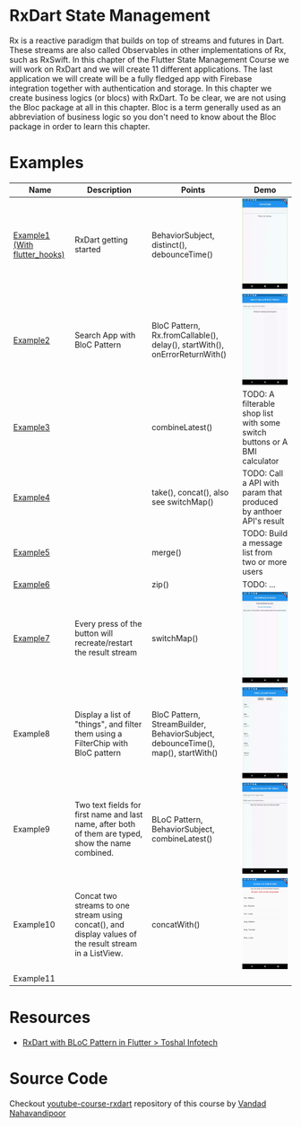 # RxDart State Management

Rx is a reactive paradigm that builds on top of streams and futures in Dart. These streams are also called Observables in other implementations of Rx, such as RxSwift. In this chapter of the Flutter State Management Course we will work on RxDart and we will create 11 different applications. The last application we will create will be a fully fledged app with Firebase integration together with authentication and storage. In this chapter we create business logics (or blocs) with RxDart. To be clear, we are not using the Bloc package at all in this chapter. Bloc is a term generally used as an abbreviation of business logic so you don't need to know about the Bloc package in order to learn this chapter.

# Examples

| Name                                                  | Description                                                  | Points                                                       | Demo                                                         |
| ----------------------------------------------------- | ------------------------------------------------------------ | ------------------------------------------------------------ | ------------------------------------------------------------ |
| [Example1 (With flutter_hooks)](./example1_get_start) | RxDart getting started                                       | BehaviorSubject, distinct(), debounceTime()                  | ![rxdart-example1](.README.assets/rxdart-example1.gif)       |
| [Example2](./example2_bloc_search)                    | Search App with BloC Pattern                                 | BloC Pattern, Rx.fromCallable(), delay(), startWith(), onErrorReturnWith() | <img src=".README.assets/rxdart-example2.gif" alt="example2"/> |
| [Example3](./example3_combineLatest)                  |                                                              | combineLatest()                                              | TODO: A filterable shop list with some switch buttons or A BMI calculator |
| [Example4](./example4_concat)                         |                                                              | take(), concat(), also see switchMap()                       | TODO: Call a  API with param that produced by anthoer API's result |
| [Example5](./example5_merge)                          |                                                              | merge()                                                      | TODO: Build a message list from two or more users            |
| [Example6](./example6_zip)                            |                                                              | zip()                                                        | TODO: ...                                                    |
| [Example7](./example7_switch_map)                     | Every press of the button will recreate/restart the result stream | switchMap()                                                  | ![rxdart-switchMap-example](.README.assets/rxdart-switchMap-example.gif) |
| Example8                                              | Display a list of "things", and filter them using a FilterChip with BloC pattern | BloC Pattern, StreamBuilder,  BehaviorSubject, debounceTime(), map(), startWith() | ![rxdart-example8_filter_list](.README.assets/rxdart-example8_filter_list.gif) |
| Example9                                              | Two text fields for first name and last name, after both of them are typed, show the name combined. | BLoC Pattern, BehaviorSubject, combineLatest()               | ![rxdart-example9_name_combiner](.README.assets/rxdart-example9_name_combiner.gif) |
| Example10                                             | Concat two streams to one stream using concat(), and display values of the result stream in a ListView. | concatWith()                                                 | ![rxdart-example10_animal_list](.README.assets/rxdart-example10_animal_list.png) |
| Example11                                             |                                                              |                                                              |                                                              |

# Resources

- [RxDart with BLoC Pattern in Flutter > Toshal Infotech](https://www.toshalinfotech.com/Blogs/ID/225/RxDart-with-BLoC-Pattern-in-Flutter)

# Source Code

Checkout [youtube-course-rxdart](https://github.com/vandadnp/youtube-course-rxdart) repository of this course by [Vandad Nahavandipoor](https://www.youtube.com/@VandadNP)

